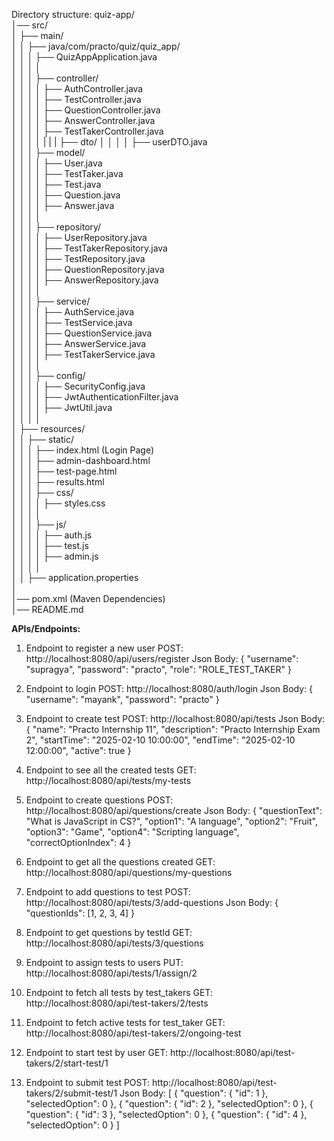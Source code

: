Directory structure:
quiz-app/  
│── src/  
│   ├── main/  
│   │   ├── java/com/practo/quiz/quiz_app/  
│   │   │   ├── QuizAppApplication.java  
│   │   │   │  
│   │   │   ├── controller/  
│   │   │   │   ├── AuthController.java  
│   │   │   │   ├── TestController.java  
│   │   │   │   ├── QuestionController.java  
│   │   │   │   ├── AnswerController.java  
│   │   │   │   ├── TestTakerController.java  
│   │   │   │
|   |   |   ├── dto/
│   │   │   │   ├── userDTO.java  
│   │   │   ├── model/  
│   │   │   │   ├── User.java  
│   │   │   │   ├── TestTaker.java  
│   │   │   │   ├── Test.java  
│   │   │   │   ├── Question.java  
│   │   │   │   ├── Answer.java  
│   │   │   │  
│   │   │   ├── repository/  
│   │   │   │   ├── UserRepository.java  
│   │   │   │   ├── TestTakerRepository.java  
│   │   │   │   ├── TestRepository.java  
│   │   │   │   ├── QuestionRepository.java  
│   │   │   │   ├── AnswerRepository.java  
│   │   │   │  
│   │   │   ├── service/  
│   │   │   │   ├── AuthService.java  
│   │   │   │   ├── TestService.java  
│   │   │   │   ├── QuestionService.java  
│   │   │   │   ├── AnswerService.java  
│   │   │   │   ├── TestTakerService.java  
│   │   │   │  
│   │   │   ├── config/  
│   │   │   │   ├── SecurityConfig.java  
│   │   │   │   ├── JwtAuthenticationFilter.java  
│   │   │   │   ├── JwtUtil.java  
│   │   │   │  
│   ├── resources/  
│   │   ├── static/  
│   │   │   ├── index.html  (Login Page)  
│   │   │   ├── admin-dashboard.html  
│   │   │   ├── test-page.html  
│   │   │   ├── results.html  
│   │   │   ├── css/  
│   │   │   │   ├── styles.css  
│   │   │   │  
│   │   │   ├── js/  
│   │   │   │   ├── auth.js  
│   │   │   │   ├── test.js  
│   │   │   │   ├── admin.js  
│   │   │   │  
│   │   ├── application.properties  
│  
│── pom.xml (Maven Dependencies)  
│── README.md  







**APIs/Endpoints:**
1. Endpoint to register a new user
POST: http://localhost:8080/api/users/register
Json Body: {
  "username": "supragya",
  "password": "practo",
  "role": "ROLE_TEST_TAKER"
}
2. Endpoint to login
POST: http://localhost:8080/auth/login
Json Body: 
{
  "username": "mayank",
  "password": "practo"
}
3. Endpoint to create test
POST: http://localhost:8080/api/tests
Json Body:{
  "name": "Practo Internship 11",
  "description": "Practo Internship Exam 2",
  "startTime": "2025-02-10 10:00:00",
  "endTime": "2025-02-10 12:00:00",
  "active": true
}
4. Endpoint to see all the created tests
GET: http://localhost:8080/api/tests/my-tests
5. Endpoint to create questions
POST: http://localhost:8080/api/questions/create
Json Body:
{
    "questionText": "What is JavaScript in CS?",
    "option1": "A language",
    "option2": "Fruit",
    "option3": "Game",
    "option4": "Scripting language",
    "correctOptionIndex": 4
}
6. Endpoint to get all the questions created
GET: http://localhost:8080/api/questions/my-questions

8. Endpoint to add questions to test
POST: http://localhost:8080/api/tests/3/add-questions
Json Body:
{
  "questionIds": [1, 2, 3, 4]
}

9. Endpoint to get questions by testId
GET: http://localhost:8080/api/tests/3/questions

10. Endpoint to assign tests to users
PUT: http://localhost:8080/api/tests/1/assign/2

11. Endpoint to fetch all tests by test_takers
GET: http://localhost:8080/api/test-takers/2/tests

12. Endpoint to fetch active tests for test_taker
GET: http://localhost:8080/api/test-takers/2/ongoing-test

13. Endpoint to start test by user
GET: http://localhost:8080/api/test-takers/2/start-test/1

14. Endpoint to submit test
POST: http://localhost:8080/api/test-takers/2/submit-test/1
Json Body: [
  {
    "question": { "id": 1 },
    "selectedOption": 0
  },
  {
    "question": { "id": 2 },
    "selectedOption": 0
  },
  {
    "question": { "id": 3 },
    "selectedOption": 0
  },
  {
    "question": { "id": 4 },
    "selectedOption": 0
  }
]



